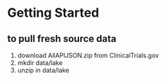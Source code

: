 # Getting Started



## to pull fresh source data

1. download AllAPIJSON.zip from ClinicalTrials.gov
2. mkdir data/lake
3. unzip in data/lake